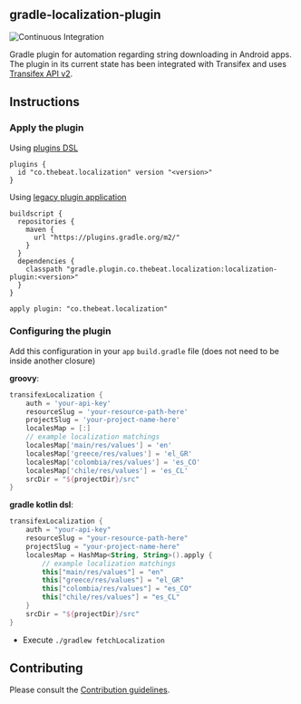 ## gradle-localization-plugin
![Continuous Integration](https://github.com/beatlabs/gradle-localization-plugin/workflows/Continuous%20Integration/badge.svg?branch=develop)

Gradle plugin for automation regarding string downloading in Android apps.
The plugin in its current state has been integrated with Transifex and uses [Transifex API v2](https://docs.transifex.com/api/introduction).

## Instructions

### Apply the plugin

Using [plugins DSL](https://docs.gradle.org/current/userguide/plugins.html#sec:plugins_block)
```
plugins {
  id "co.thebeat.localization" version "<version>"
}

```

Using [legacy plugin application](https://docs.gradle.org/current/userguide/plugins.html#sec:old_plugin_application)
```
buildscript {
  repositories {
    maven {
      url "https://plugins.gradle.org/m2/"
    }
  }
  dependencies {
    classpath "gradle.plugin.co.thebeat.localization:localization-plugin:<version>"
  }
}

apply plugin: "co.thebeat.localization"
```

### Configuring the plugin

Add this configuration in your `app` `build.gradle` file (does not need to be inside another closure)

**groovy**:

```groovy
transifexLocalization {
    auth = 'your-api-key'
    resourceSlug = 'your-resource-path-here'
    projectSlug = 'your-project-name-here'
    localesMap = [:]
    // example localization matchings
    localesMap['main/res/values'] = 'en'
    localesMap['greece/res/values'] = 'el_GR'
    localesMap['colombia/res/values'] = 'es_CO'
    localesMap['chile/res/values'] = 'es_CL'
    srcDir = "${projectDir}/src"
}
```

**gradle kotlin dsl**:

```kotlin
transifexLocalization {
    auth = "your-api-key"
    resourceSlug = "your-resource-path-here"
    projectSlug = "your-project-name-here"
    localesMap = HashMap<String, String>().apply {
        // example localization matchings
        this["main/res/values"] = "en"
        this["greece/res/values"] = "el_GR"
        this["colombia/res/values"] = "es_CO"
        this["chile/res/values"] = "es_CL"
    }
    srcDir = "${projectDir}/src"
}
```
- Execute `./gradlew fetchLocalization`

## Contributing

Please consult the [Contribution guidelines](CONTRIBUTING.md).
